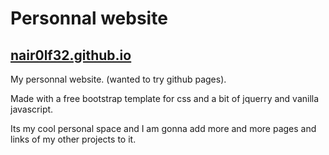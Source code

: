 # Personnal website

## [nair0lf32.github.io](https://nair0lf32.github.io)

My personnal website. (wanted to try github pages).

Made with a free bootstrap template for css and a bit of jquerry and vanilla javascript.

Its my cool personal space and I am gonna add more and more pages and links
of my other projects to it.

<!--
TODO:
- add 'space-vibes' music page
- add 'bio' page
- add 'vip/contacts' page
-->

